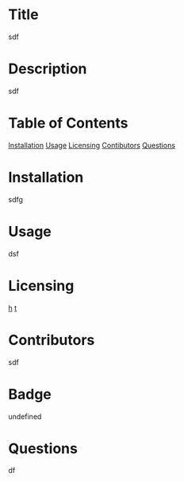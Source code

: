 # Title
sdf
# Description
sdf
# Table of Contents
[Installation](#installation)
[Usage](#usage)
[Licensing](#license)
[Contibutors](#contributors)
[Questions](#questions)
# Installation
sdfg
# Usage
dsf
# Licensing
[h](https://opensource.org/licenses/MIT)
[t](https://choosealicense.com/licenses/gpl-3.0/)
# Contributors
sdf
# Badge
undefined
# Questions
df